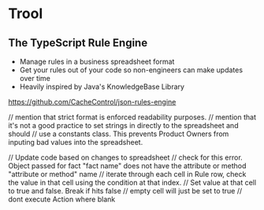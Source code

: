# Trool
## The TypeScript Rule Engine

- Manage rules in a business spreadsheet format
- Get your rules out of your code so non-engineers can make updates over time 
- Heavily inspired by Java's KnowledgeBase Library

https://github.com/CacheControl/json-rules-engine

// mention that strict format is enforced readability purposes. 
// mention that it's not a good practice to set strings in directly to the spreadsheet and should
// use a constants class. This prevents Product Owners from inputing bad values into the spreadsheet. 

// Update code based on changes to spreadsheet
// check for this error. Object passed for fact "fact name" does not have the attribute or method "attribute or method" name
// iterate through each cell in Rule row, check the value in that cell using the condition at that index. 
// Set value at that cell to true and false. Break if hits false
// empty cell will just be set to true
// dont execute Action where blank
